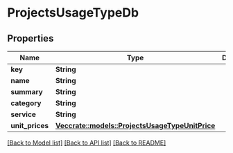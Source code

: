 # ProjectsUsageTypeDb

## Properties

Name | Type | Description | Notes
------------ | ------------- | ------------- | -------------
**key** | **String** |  | 
**name** | **String** |  | 
**summary** | **String** |  | 
**category** | **String** |  | 
**service** | **String** |  | 
**unit_prices** | [**Vec<crate::models::ProjectsUsageTypeUnitPrice>**](ProjectsUsageTypeUnitPrice.md) |  | 

[[Back to Model list]](../README.md#documentation-for-models) [[Back to API list]](../README.md#documentation-for-api-endpoints) [[Back to README]](../README.md)


